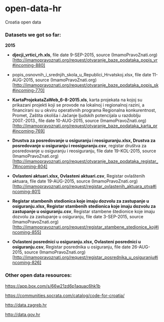 open-data-hr
============

Croatia open data

### Datasets we got so far:

**2015**

- **djecji_vrtici_rh.xls**, file date 9-SEP-2015, source (ImamoPravoZnati.org)[http://imamopravoznati.org/request/otvaranje_baze_podataka_popis_vr#incoming-880]

- popis_osnovnih_i_srednjih_skola_u_Republici_Hrvatskoj.xlsx, file date 11-AUG-2015, source (ImamoPravoZnati.org)[http://imamopravoznati.org/request/otvaranje_baze_podataka_popis_sk#incoming-770]

- **KartaProjekataZaWeb_6-8-2015.xls**, karta projekata na kojoj su prikazani projekti koji se provode na lokalnoj i regionalnoj razini, a financirani su u okviru operativnih programa Regionalna konkurentnost, Promet, Zaštita okoliša i Jačanje ljudskih potencijala u razdoblju 2007.-2013., file date 10-AUG-2015, source (ImamoPravoZnati.org)[http://imamopravoznati.org/request/otvaranje_baze_podataka_karta_pr#incoming-769]

- **Drustva za posredovanje u osiguranju i reosiguranju.xlsx, Drustva za posredovanje u osiguranju i reosiguranju.csv**, registar društva za posredovanje u osiguranju i reosiguranju, file date 19-KOL-2015, source (ImamoPravoZnati.org)[http://imamopravoznati.org/request/otvaranje_baze_podataka_registar_7#incoming-804]

- **Ovlasteni aktuari.xlsx, Ovlasteni aktuari.csv**, Registar ovlaštenih aktuara, file date 19-AUG-2015, source (ImamoPravoZnati.org)[http://imamopravoznati.org/request/registar_ovlastenih_aktuara_otva#incoming-801]

- **Registar stambenih stedionica koje imaju dozvolu za zastupanje u osiguranju.xlsx, Registar stambenih stedionica koje imaju dozvolu za zastupanje u osiguranju.csv**, Registar stambene štedionice koje imaju dozvolu za zastupanje u osiguranju, file date 3-SEP-2015, source (ImamoPravoZnati.org)[http://imamopravoznati.org/request/registar_stambene_stedionice_koj#incoming-855]

- **Ovlasteni posrednici u osiguranju.xlsx, Ovlasteni posrednici u osiguranju.csv**, Registar posrednika u osiguranju, file date 26-AUG-2015, source (ImamoPravoZnati.org)[http://imamopravoznati.org/request/registar_posrednika_u_osiguranju#incoming-826]

### Other open data resources:

https://app.box.com/s/66w21zd6p1aquac6hk1b

https://communities.socrata.com/catalog/code-for-croatia/

http://data.zagreb.hr

http://data.gov.hr
